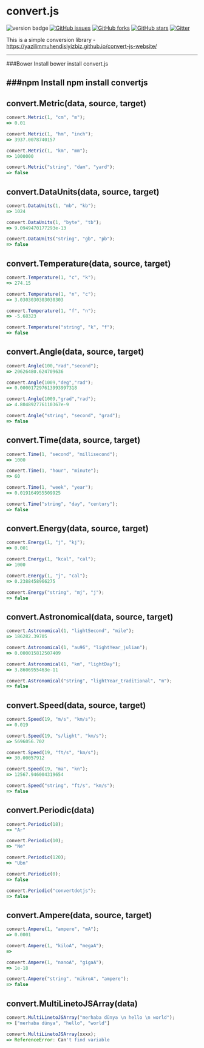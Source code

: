 convert.js
=====
![version badge](https://img.shields.io/badge/version-0.0.3-green.svg) [![GitHub issues](https://img.shields.io/github/issues/YazilimMuhendisiyizBiz/convert.js.svg)](https://github.com/YazilimMuhendisiyizBiz/convert.js/issues) [![GitHub forks](https://img.shields.io/github/forks/YazilimMuhendisiyizBiz/convert.js.svg)](https://github.com/YazilimMuhendisiyizBiz/convert.js/network) [![GitHub stars](https://img.shields.io/github/stars/YazilimMuhendisiyizBiz/convert.js.svg)](https://github.com/YazilimMuhendisiyizBiz/convert.js/stargazers) [![Gitter](https://img.shields.io/gitter/room/nwjs/nw.js.svg)](https://gitter.im/Convert-js/)

This is a simple conversion library -  https://yazilimmuhendisiyizbiz.github.io/convert-js-website/


----------
###Bower Install
	bower install convert.js

###npm Install
	npm install convertjs
----------


convert.Metric(data, source, target)
-----------------------

```javascript
convert.Metric(1, "cm", "m");
=> 0.01

convert.Metric(1, "hm", "inch");
=> 3937.0078740157

convert.Metric(1, "km", "mm");
=> 1000000

convert.Metric("string", "dam", "yard");
=> false
```

convert.DataUnits(data, source, target)
-----------------------

```javascript
convert.DataUnits(1, "mb", "kb");
=> 1024

convert.DataUnits(1, "byte", "tb");
=> 9.0949470177293e-13

convert.DataUnits("string", "gb", "pb");
=> false
```

convert.Temperature(data, source, target)
-----------------------

```javascript
convert.Temperature(1, "c", "k");
=> 274.15

convert.Temperature(1, "n", "c");
=> 3.0303030303030303

convert.Temperature(1, "f", "n");
=> -5.68323

convert.Temperature("string", "k", "f");
=> false
```

convert.Angle(data, source, target)
-----------------------

```javascript
convert.Angle(100,"rad","second");
=> 20626480.624709636

convert.Angle(1009,"deg","rad");
=> 0.000017297613993997318 

convert.Angle(1009,"grad","rad");
=> 4.804892776110367e-9

convert.Angle("string", "second", "grad");
=> false
```

convert.Time(data, source, target)
-----------------------

```javascript
convert.Time(1, "second", "millisecond");
=> 1000

convert.Time(1, "hour", "minute");
=> 60

convert.Time(1, "week", "year");
=> 0.019164955509925

convert.Time("string", "day", "century");
=> false
```

convert.Energy(data, source, target)
-----------------------

```javascript
convert.Energy(1, "j", "kj");
=> 0.001

convert.Energy(1, "kcal", "cal");
=> 1000

convert.Energy(1, "j", "cal");
=> 0.2388458966275

convert.Energy("string", "mj", "j");
=> false
```

convert.Astronomical(data, source, target)
-----------------------

```javascript
convert.Astronomical(1, "lightSecond", "mile");
=> 186282.39705

convert.Astronomical(1, "au96", "lightYear_julian");
=> 0.000015812507409

convert.Astronomical(1, "km", "lightDay");
=> 3.8606955463e-11

convert.Astronomical("string", "lightYear_traditional", "m");
=> false
```

convert.Speed(data, source, target)
-----------------------

```javascript
convert.Speed(19, "m/s", "km/s");
=> 0.019

convert.Speed(19, "s/light", "km/s");
=> 5696056.702

convert.Speed(19, "ft/s", "km/s");
=> 30.00057912

convert.Speed(19, "ma", "kn");
=> 12567.946004319654

convert.Speed("string", "ft/s", "km/s");
=> false
```

convert.Periodic(data)
-----------------------

```javascript
convert.Periodic(18);
=> "Ar"

convert.Periodic(10);
=> "Ne"

convert.Periodic(120);
=> "Ubn"

convert.Periodic(0);
=> false

convert.Periodic("convertdotjs");
=> false
```

convert.Ampere(data, source, target)
-----------------------

```javascript
convert.Ampere(1, "ampere", "mA");
=> 0.0001

convert.Ampere(1, "kiloA", "megaA");
=> 

convert.Ampere(1, "nanoA", "gigaA");
=> 1e-18

convert.Ampere("string", "mikroA", "ampere");
=> false
```

convert.MultiLinetoJSArray(data)
-----------------------

```javascript
convert.MultiLinetoJSArray("merhaba dünya \n hello \n world");
=> ["merhaba dünya", "hello", "world"] 

convert.MultiLinetoJSArray(xxxx);
=> ReferenceError: Can't find variable
```



